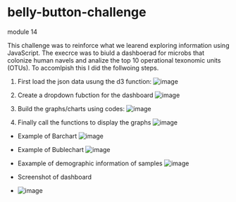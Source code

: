 # belly-button-challenge
module 14

This challenge was to reinforce what we learend exploring information using JavaScript. The execrce was to biuld a dashboerad for microbs that colonize human navels and analize the top 10 operational texonomic units (OTUs). To accomlpish this I did the follwoing steps.
1. First load the json data usung the d3 function:
  ![image](https://user-images.githubusercontent.com/117956888/228690321-786dde03-6d17-4b36-8640-e1c342c82761.png)

2. Create a dropdown fubction for the dashboard
  ![image](https://user-images.githubusercontent.com/117956888/228690432-58b74662-468b-45db-8af4-ed3eeee731b8.png)
  
 3. Build the graphs/charts using codes:
  ![image](https://user-images.githubusercontent.com/117956888/228690582-d7d11ee5-582b-473d-bc71-f8fe6f13ec8e.png)

4. Finally call the functions to display the graphs
 ![image](https://user-images.githubusercontent.com/117956888/228690942-9a100cdb-f0bd-42c9-96f5-9d9b63018c05.png)


* Example of Barchart
![image](https://user-images.githubusercontent.com/117956888/228688263-b861e00c-e2e0-4ed4-9a00-f5ca6620a8d2.png)

* Example of Bublechart
![image](https://user-images.githubusercontent.com/117956888/228688694-2aa69267-4797-4dda-b733-d034246ba5ce.png)

* Eaxample of demographic information of samples
![image](https://user-images.githubusercontent.com/117956888/228689130-5e01ccf8-66e0-4e83-b694-9fe0c1d48b1e.png)

* Screenshot of dashboard
* ![image](https://user-images.githubusercontent.com/117956888/228689721-b9aef11f-2a4a-475b-919f-810c0e7d1f30.png)
